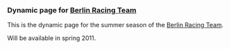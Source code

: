 ### Dynamic page for [Berlin Racing Team](http://berlinracingteam.de/)

This is the dynamic page for the summer season of the [Berlin Racing
Team](http://berlinracingteam.de/).

Will be available in spring 2011.

